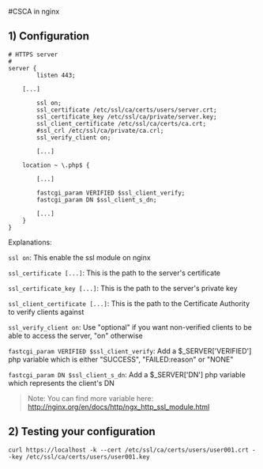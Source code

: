 #CSCA in nginx

## 1) Configuration

```
# HTTPS server
#
server {
        listen 443;
        
	[...]

        ssl on;
        ssl_certificate /etc/ssl/ca/certs/users/server.crt;
        ssl_certificate_key /etc/ssl/ca/private/server.key;
        ssl_client_certificate /etc/ssl/ca/certs/ca.crt;
        #ssl_crl /etc/ssl/ca/private/ca.crl;
        ssl_verify_client on;

        [...]

	location ~ \.php$ {

		[...]

		fastcgi_param VERIFIED $ssl_client_verify;
		fastcgi_param DN $ssl_client_s_dn;

		[...]
	}
}
```

Explanations:

`ssl on`: This enable the ssl module on nginx

`ssl_certificate [...]`: This is the path to the server's certificate

`ssl_certificate_key [...]`: This is the path to the server's private key

`ssl_client_certificate [...]`: This is the path to the Certificate Authority to verify clients against

`ssl_verify_client on`: Use "optional" if you want non-verified clients to be able to access the server, "on" otherwise

`fastcgi_param VERIFIED $ssl_client_verify`: Add a $_SERVER['VERIFIED'] php variable which is either "SUCCESS", "FAILED:reason" or "NONE"

`fastcgi_param DN $ssl_client_s_dn`: Add a $_SERVER['DN'] php variable which represents the client's DN

> Note: You can find more variable here: http://nginx.org/en/docs/http/ngx_http_ssl_module.html

## 2) Testing your configuration

```
curl https://localhost -k --cert /etc/ssl/ca/certs/users/user001.crt --key /etc/ssl/ca/certs/users/user001.key
```

